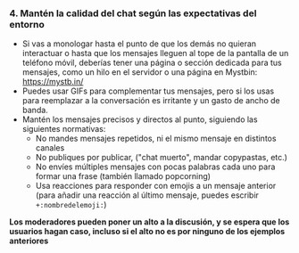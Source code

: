 ### 4. Mantén la calidad del chat según las expectativas del entorno

- Si vas a monologar hasta el punto de que los demás no quieran interactuar o hasta que los mensajes lleguen al tope de la pantalla de un teléfono móvil, deberías tener una página o sección dedicada para tus mensajes, como un hilo en el servidor o una página en Mystbin: https://mystb.in/
- Puedes usar GIFs para complementar tus mensajes, pero si los usas para reemplazar a la conversación es irritante y un gasto de ancho de banda.
- Mantén los mensajes precisos y directos al punto, siguiendo las siguientes normativas:
    - No mandes mensajes repetidos, ni el mismo mensaje en distintos canales
    - No publiques por publicar, ("chat muerto", mandar copypastas, etc.)
    - No envíes múltiples mensajes con pocas palabras cada uno para formar una frase (también llamado popcorning)
    - Usa reacciones para responder con emojis a un mensaje anterior (para añadir una reacción al último mensaje, puedes escribir `+:nombredelemoji:`)

**Los moderadores pueden poner un alto a la discusión, y se espera que los usuarios hagan caso, incluso si el alto no es por ninguno de los ejemplos anteriores**
